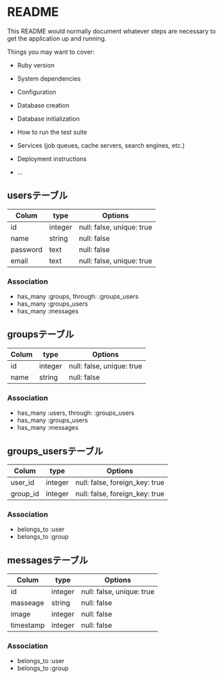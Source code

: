 # README

This README would normally document whatever steps are necessary to get the
application up and running.

Things you may want to cover:

* Ruby version

* System dependencies

* Configuration

* Database creation

* Database initialization

* How to run the test suite

* Services (job queues, cache servers, search engines, etc.)

* Deployment instructions

* ...
## usersテーブル
|Colum|type|Options|
|-----|----|-------|
|id|integer|null: false, unique: true|
|name|string|null: false|
|password|text|null: false|
|email|text|null: false, unique: true|

### Association
- has_many :groups, through: :groups_users
- has_many :groups_users
- has_many :messages

## groupsテーブル
|Colum|type|Options|
|-----|----|-------|
|id|integer|null: false, unique: true|
|name|string|null: false|

### Association
- has_many :users, through: :groups_users
- has_many :groups_users
- has_many :messages

## groups_usersテーブル
|Colum|type|Options|
|-----|----|-------|
|user_id|integer|null: false, foreign_key: true|
|group_id|integer|null: false, foreign_key: true|

### Association
- belongs_to :user
- belongs_to :group

## messagesテーブル
|Colum|type|Options|
|-----|----|-------|
|id|integer|null: false, unique: true|
|masseage|string|null: false|
|image|integer|null: false|
|timestamp|integer|null: false|

### Association
- belongs_to :user
- belongs_to :group
